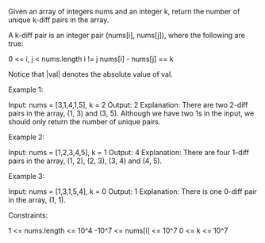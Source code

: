 Given an array of integers nums and an integer k, return the number of unique
k-diff pairs in the array.

A k-diff pair is an integer pair (nums[i], nums[j]), where the following are
true:


0 <= i, j < nums.length
i != j
nums[i] - nums[j] == k


Notice that |val| denotes the absolute value of val.


Example 1:


Input: nums = [3,1,4,1,5], k = 2
Output: 2
Explanation: There are two 2-diff pairs in the array, (1, 3) and (3, 5).
Although we have two 1s in the input, we should only return the number of
unique pairs.


Example 2:


Input: nums = [1,2,3,4,5], k = 1
Output: 4
Explanation: There are four 1-diff pairs in the array, (1, 2), (2, 3), (3, 4)
and (4, 5).


Example 3:


Input: nums = [1,3,1,5,4], k = 0
Output: 1
Explanation: There is one 0-diff pair in the array, (1, 1).



Constraints:


1 <= nums.length <= 10^4
-10^7 <= nums[i] <= 10^7
0 <= k <= 10^7




